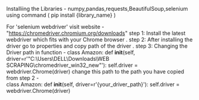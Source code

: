 Installiing the Libraries -
 numpy,pandas,requests,BeautifulSoup,selenium    using command ( pip install {library_name} )


For 'selenium webdriver' visit website - "https://chromedriver.chromium.org/downloads"
step 1: Install the latest webdriver which fits with your Chrome browser .
step 2: After installing the driver go to properties and copy path of the driver .
step 3: Changing the Driver path in function - 
                                      class Amazon:
                                              def __init__(self, driver=r'"C:\Users\DELL\Downloads\WEB SCRAPING\chromedriver_win32_new"'):
                                                  self.driver = webdriver.Chrome(driver)
change this path to the path you have copied from step 2 -  
                                      class Amazon:
                                              def __init__(self, driver=r'{your_driver_path}'):
                                                  self.driver = webdriver.Chrome(driver)
